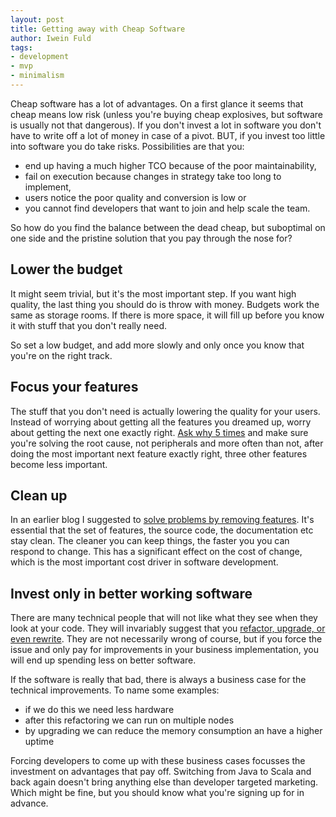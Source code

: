 ```yaml
---
layout: post
title: Getting away with Cheap Software
author: Iwein Fuld
tags:
- development
- mvp
- minimalism
---
```



Cheap software has a lot of advantages. On a first glance it seems that cheap means low risk (unless you're buying cheap explosives, but
software is usually not that dangerous). If you don't invest a lot in software you don't have to write off a lot of
money in case of a pivot. BUT, if you invest too little into software you do take risks. Possibilities are that
you:

- end up having a much higher TCO because of the poor maintainability,
- fail on execution because changes in strategy take too long to implement,
- users notice the poor quality and conversion is low or
- you cannot find developers that want to join and help scale the team.

So how do you find the balance between the dead cheap, but suboptimal on one side and the pristine solution that you pay
through the nose for?

## Lower the budget

It might seem trivial, but it's the most important step. If you want high quality, the last thing you should do is throw
with money. Budgets work the same as storage rooms. If there is more space, it will fill up before you know it with
stuff that you don't really need.

So set a low budget, and add more slowly and only once you know that you're on the right track.


## Focus your features

The stuff that you don't need is actually lowering the quality for your users. Instead of worrying about getting all the
features you dreamed up, worry about getting the next one exactly right.
[Ask why 5 times](http://en.wikipedia.org/wiki/5_Whys) and make sure you're solving the root cause, not peripherals and
more often than not, after doing the most important next feature exactly right, three other features become less important.

## Clean up

In an earlier blog I suggested to
[solve problems by removing features](/blog/solve-problems-by-removing-things). It's essential that
the set of features, the source code, the documentation etc stay clean. The cleaner you can keep things, the faster you
you can respond to change. This has a significant effect on the cost of change, which is the most important cost driver
in software development.

## Invest only in better working software

There are many technical people that will not like what they see when they look at your code. They will invariably
suggest that you [refactor, upgrade, or even rewrite](/blog/solve-problems-by-removing-things). They are not necessarily
wrong of course, but if you force the issue and only pay for improvements in your business implementation, you will end up
spending less on better software.

If the software is really that bad, there is always a business case for the technical improvements. To name some examples:

- if we do this we need less hardware
- after this refactoring we can run on multiple nodes
- by upgrading we can reduce the memory consumption an have a higher uptime

Forcing developers to come up with these business cases focusses the investment on advantages that pay off. Switching
from Java to Scala and back again doesn't bring anything else than developer targeted marketing. Which might be fine,
but you should know what you're signing up for in advance.